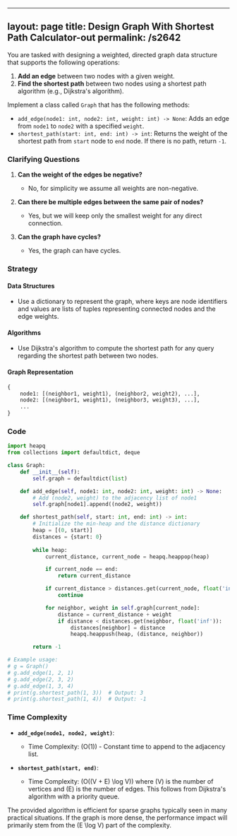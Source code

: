 
---
layout: page
title:  Design Graph With Shortest Path Calculator-out
permalink: /s2642
---

You are tasked with designing a weighted, directed graph data structure that supports the following operations:

1. **Add an edge** between two nodes with a given weight.
2. **Find the shortest path** between two nodes using a shortest path algorithm (e.g., Dijkstra's algorithm).

Implement a class called `Graph` that has the following methods:
- `add_edge(node1: int, node2: int, weight: int) -> None`: Adds an edge from `node1` to `node2` with a specified `weight`.
- `shortest_path(start: int, end: int) -> int`: Returns the weight of the shortest path from `start` node to `end` node. If there is no path, return `-1`.

### Clarifying Questions

1. **Can the weight of the edges be negative?**
   - No, for simplicity we assume all weights are non-negative.

2. **Can there be multiple edges between the same pair of nodes?**
   - Yes, but we will keep only the smallest weight for any direct connection.

3. **Can the graph have cycles?**
   - Yes, the graph can have cycles.

### Strategy

#### Data Structures
- Use a dictionary to represent the graph, where keys are node identifiers and values are lists of tuples representing connected nodes and the edge weights.

#### Algorithms
- Use Dijkstra's algorithm to compute the shortest path for any query regarding the shortest path between two nodes.

#### Graph Representation
```python
{
    node1: [(neighbor1, weight1), (neighbor2, weight2), ...],
    node2: [(neighbor1, weight1), (neighbor3, weight3), ...],
    ...
}
```

### Code

```python
import heapq
from collections import defaultdict, deque

class Graph:
    def __init__(self):
        self.graph = defaultdict(list)

    def add_edge(self, node1: int, node2: int, weight: int) -> None:
        # Add (node2, weight) to the adjacency list of node1
        self.graph[node1].append((node2, weight))

    def shortest_path(self, start: int, end: int) -> int:
        # Initialize the min-heap and the distance dictionary
        heap = [(0, start)]
        distances = {start: 0}
        
        while heap:
            current_distance, current_node = heapq.heappop(heap)

            if current_node == end:
                return current_distance

            if current_distance > distances.get(current_node, float('inf')):
                continue

            for neighbor, weight in self.graph[current_node]:
                distance = current_distance + weight
                if distance < distances.get(neighbor, float('inf')):
                    distances[neighbor] = distance
                    heapq.heappush(heap, (distance, neighbor))

        return -1

# Example usage:
# g = Graph()
# g.add_edge(1, 2, 1)
# g.add_edge(2, 3, 2)
# g.add_edge(1, 3, 4)
# print(g.shortest_path(1, 3))  # Output: 3
# print(g.shortest_path(1, 4))  # Output: -1
```

### Time Complexity

- **`add_edge(node1, node2, weight)`**:
  - Time Complexity: \(O(1)\) - Constant time to append to the adjacency list.

- **`shortest_path(start, end)`**: 
  - Time Complexity: \(O((V + E) \log V)\) where \(V\) is the number of vertices and \(E\) is the number of edges. This follows from Dijkstra's algorithm with a priority queue.

The provided algorithm is efficient for sparse graphs typically seen in many practical situations. If the graph is more dense, the performance impact will primarily stem from the \(E \log V\) part of the complexity.